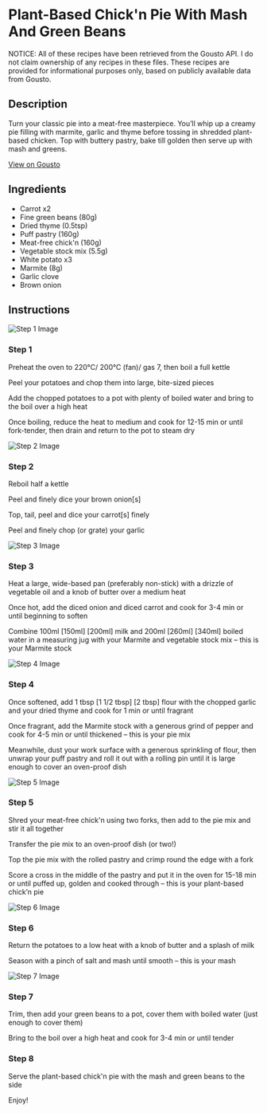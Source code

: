# Plant-Based Chick'n Pie With Mash And Green Beans

NOTICE: All of these recipes have been retrieved from the Gousto API. I do not claim ownership of any recipes in these files. These recipes are provided for informational purposes only, based on publicly available data from Gousto.

## Description

Turn your classic pie into a meat-free masterpiece. You’ll whip up a creamy pie filling with marmite, garlic and thyme before tossing in shredded plant-based chicken. Top with buttery pastry, bake till golden then serve up with mash and greens.

[View on Gousto](https://www.gousto.co.uk/recipes/cookbook/plant-based-chickn-pie-with-mash-green-beans)

## Ingredients

- Carrot x2
- Fine green beans (80g)
- Dried thyme (0.5tsp)
- Puff pastry (160g)
- Meat-free chick'n (160g)
- Vegetable stock mix (5.5g)
- White potato x3
- Marmite (8g)
- Garlic clove
- Brown onion

## Instructions

![Step 1 Image](https://production-media.gousto.co.uk/cms/recipe-step-image/step-1-1710239741957-x200.jpg)

### Step 1

Preheat the oven to 220°C/ 200°C (fan)/ gas 7, then boil a full kettle

Peel your potatoes and chop them into large, bite-sized pieces

Add the chopped potatoes to a pot with plenty of boiled water and bring to the boil over a high heat

Once boiling, reduce the heat to medium and cook for 12-15 min or until fork-tender, then drain and return to the pot to steam dry

![Step 2 Image](https://production-media.gousto.co.uk/cms/recipe-step-image/step-2-1710239746121-x200.jpg)

### Step 2

Reboil half a kettle

Peel and finely dice your brown onion[s]

Top, tail, peel and dice your carrot[s] finely

Peel and finely chop (or grate) your garlic

![Step 3 Image](https://production-media.gousto.co.uk/cms/recipe-step-image/step-3-1710239749302-x200.jpg)

### Step 3

Heat a large, wide-based pan (preferably non-stick) with a drizzle of vegetable oil and a knob of butter over a medium heat

Once hot, add the diced onion and diced carrot and cook for 3-4 min or until beginning to soften

Combine 100ml <span class="text-purple">[150ml]</span> <span class="text-danger">[200ml]</span> milk and 200ml <span class="text-purple">[260ml]</span> <span class="text-danger">[340ml]</span> boiled water in a measuring jug with your Marmite and vegetable stock mix – this is your Marmite stock

![Step 4 Image](https://production-media.gousto.co.uk/cms/recipe-step-image/step-4-1710239752500-x200.jpg)

### Step 4

Once softened, add 1 tbsp<span class="text-purple"> [1 1/2 tbsp] </span><span class="text-danger">[2 tbsp]</span> flour with the chopped garlic and your dried thyme and cook for 1 min or until fragrant

Once fragrant, add the Marmite stock with a generous grind of pepper and cook for 4-5 min or until thickened – this is your pie mix

Meanwhile, dust your work surface with a generous sprinkling of flour, then unwrap your puff pastry and roll it out with a rolling pin until it is large enough to cover an oven-proof dish

![Step 5 Image](https://production-media.gousto.co.uk/cms/recipe-step-image/step-5-1710239757291-x200.jpg)

### Step 5

Shred your meat-free chick'n using two forks, then add to the pie mix and stir it all together

Transfer the pie mix to an oven-proof dish (or two!)

Top the pie mix with the rolled pastry and crimp round the edge with a fork

Score a cross in the middle of the pastry and put it in the oven for 15-18 min or until puffed up, golden and cooked through – this is your plant-based chick’n pie

![Step 6 Image](https://production-media.gousto.co.uk/cms/recipe-step-image/step-6-1710239762522-x200.jpg)

### Step 6

Return the potatoes to a low heat with a knob of butter and a splash of milk

Season with a pinch of salt and mash until smooth – this is your mash

![Step 7 Image](https://production-media.gousto.co.uk/cms/recipe-step-image/step-7-1710239766045-x200.jpg)

### Step 7

Trim, then add your green beans to a pot, cover them with boiled water (just enough to cover them)

Bring to the boil over a high heat and cook for 3-4 min or until tender

### Step 8

Serve the plant-based chick'n pie with the mash and green beans to the side

Enjoy!

